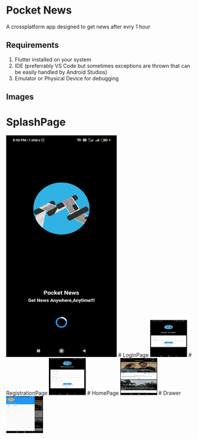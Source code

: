# Pocket News
A crossplatform app designed to get news after evry 1 hour

## Requirements
1. Flutter installed on your system
2. IDE (preferrably VS Code but sometimes exceptions are thrown that can be easily handled by Android Studios)
3. Emulator or Physical Device for debugging
## Images
# SplashPage
<img src="Screenshot_2020-05-31-20-50-12-373_com.example.news.jpg" width=300 height=600>
# LoginPage
<img src="Screenshot_2020-05-31-20-50-16-346_com.example.news.jpg" width=100 height=100>
# RegistrationPage
<img src="Screenshot_2020-05-31-20-50-50-288_com.example.news.jpg" width=100 height=100>
# HomePage
<img src="Screenshot_2020-05-31-20-50-37-015_com.example.news.jpg" width=100 height=100>
# Drawer
<img src="Screenshot_2020-05-31-20-51-09-269_com.example.news.jpg" width=100 height=100>
